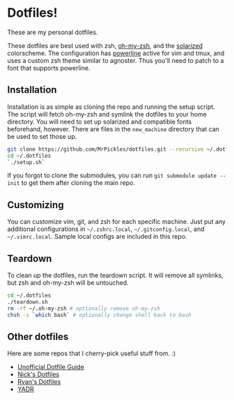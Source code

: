 # Dotfiles!

These are my personal dotfiles.

These dotfiles are best used with zsh,
[oh-my-zsh](https://github.com/robbyrussell/oh-my-zsh), and the
[solarized](http://ethanschoonover.com/solarized) colorscheme. The configuration
has [powerline](https://github.com/powerline/powerline) active for vim and tmux,
and uses a custom zsh theme similar to agnoster. Thus you'll need to patch to a
font that supports powerline.

## Installation
Installation is as simple as cloning the repo and running the setup script. The
script will fetch oh-my-zsh and symlink the dotfiles to your home directory. You
will need to set up solarized and compatible fonts beforehand, however. There
are files in the `new_machine` directory that can be used to set those up.

```bash
git clone https://github.com/MrPickles/dotfiles.git --recursive ~/.dotfiles
cd ~/.dotfiles
`./setup.sh`
```

If you forgot to clone the submodules, you can run `git submodule update --init`
to get them after cloning the main repo.

## Customizing
You can customize vim, git, and zsh for each specific machine. Just put any
additional configurations in `~/.zshrc.local`, `~/.gitconfig.local`, and
`~/.vimrc.local`. Sample local configs are included in this repo.

## Teardown
To clean up the dotfiles, run the teardown script. It will remove all symlinks,
but zsh and oh-my-zsh will be untouched.

```bash
cd ~/.dotfiles
./teardown.sh
rm -rf ~/.oh-my-zsh # optionally remove oh-my-zsh
chsh -s `which bash` # optionally change shell back to bash
```

## Other dotfiles
Here are some repos that I cherry-pick useful stuff from. :)
* [Unofficial Dotfile Guide](http://dotfiles.github.io/)
* [Nick's Dotfiles](https://github.com/nicksp/dotfiles)
* [Ryan's Dotfiles](https://github.com/ryanb/dotfiles)
* [YADR](https://github.com/skwp/dotfiles)

